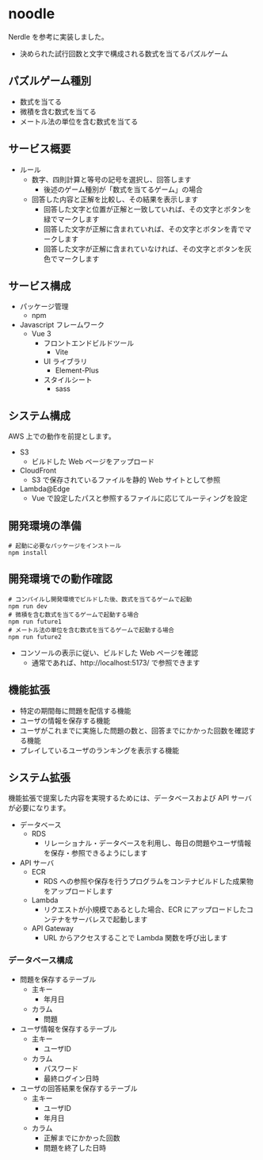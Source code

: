 # noodle

Nerdle を参考に実装しました。

* 決められた試行回数と文字で構成される数式を当てるパズルゲーム

## パズルゲーム種別

* 数式を当てる
* 微積を含む数式を当てる
* メートル法の単位を含む数式を当てる

## サービス概要

* ルール
  * 数字、四則計算と等号の記号を選択し、回答します
    * 後述のゲーム種別が「数式を当てるゲーム」の場合
  * 回答した内容と正解を比較し、その結果を表示します
    * 回答した文字と位置が正解と一致していれば、その文字とボタンを緑でマークします
    * 回答した文字が正解に含まれていれば、その文字とボタンを青でマークします
    * 回答した文字が正解に含まれていなければ、その文字とボタンを灰色でマークします

## サービス構成

* パッケージ管理
  * npm
* Javascript フレームワーク
  * Vue 3
    * フロントエンドビルドツール
      * Vite
    * UI ライブラリ
      * Element-Plus
    * スタイルシート
      * sass

## システム構成

AWS 上での動作を前提とします。

* S3
  * ビルドした Web ページをアップロード
* CloudFront
  * S3 で保存されているファイルを静的 Web サイトとして参照
* Lambda@Edge
  * Vue で設定したパスと参照するファイルに応じてルーティングを設定

## 開発環境の準備

```
# 起動に必要なパッケージをインストール
npm install
```

## 開発環境での動作確認

```
# コンパイルし開発環境でビルドした後、数式を当てるゲームで起動
npm run dev
# 微積を含む数式を当てるゲームで起動する場合
npm run future1
# メートル法の単位を含む数式を当てるゲームで起動する場合
npm run future2
```

* コンソールの表示に従い、ビルドした Web ページを確認
    * 通常であれば、http://localhost:5173/ で参照できます

## 機能拡張

* 特定の期間毎に問題を配信する機能
* ユーザの情報を保存する機能
* ユーザがこれまでに実施した問題の数と、回答までにかかった回数を確認する機能
* プレイしているユーザのランキングを表示する機能

## システム拡張

機能拡張で提案した内容を実現するためには、データベースおよび API サーバが必要になります。

* データベース
  * RDS
    * リレーショナル・データベースを利用し、毎日の問題やユーザ情報を保存・参照できるようにします
* API サーバ
  * ECR
    * RDS への参照や保存を行うプログラムをコンテナビルドした成果物をアップロードします
  * Lambda
    * リクエストが小規模であるとした場合、ECR にアップロードしたコンテナをサーバレスで起動します
  * API Gateway
    * URL からアクセスすることで Lambda 関数を呼び出します

### データベース構成

* 問題を保存するテーブル
  * 主キー
    * 年月日
  * カラム
    * 問題
* ユーザ情報を保存するテーブル
  * 主キー
    * ユーザID
  * カラム
    * パスワード
    * 最終ログイン日時
* ユーザの回答結果を保存するテーブル
  * 主キー
    * ユーザID
    * 年月日
  * カラム
    * 正解までにかかった回数
    * 問題を終了した日時
